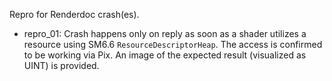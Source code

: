 Repro for Renderdoc crash(es).
- repro_01: Crash happens only on reply as soon as a shader utilizes a resource using SM6.6 `ResourceDescriptorHeap`.
The access is confirmed to be working via Pix. An image of the expected result (visualized as UINT) is provided.
